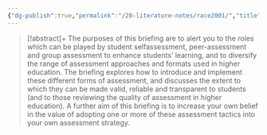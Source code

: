 ```yaml
---
{"dg-publish":true,"permalink":"/20-literature-notes/race2001/","title":"A briefing on self, peer and group assessment","tags":["group-assessment","peer-assessment","self-assessment"],"created":"2024-08-30","updated":"2024-09-13"}
---
```



> [!abstract]+
> The purposes of this briefing are to alert you to the roles which can be played by student selfassessment, peer-assessment and group assessment to enhance students’ learning, and to diversify the range of assessment approaches and formats used in higher education. The briefing explores how to introduce and implement these different forms of assessment, and discusses the extent to which they can be made valid, reliable and transparent to students (and to those reviewing the quality of assessment in higher education). A further aim of this briefing is to increase your own belief in the value of adopting one or more of these assessment tactics into your own assessment strategy.
